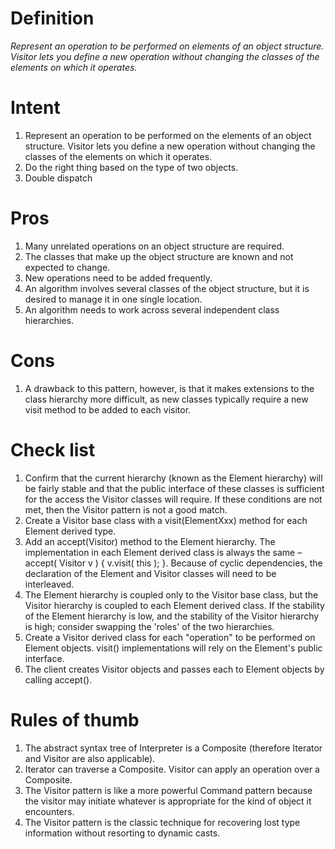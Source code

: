Definition
=
_Represent an operation to be performed on elements of an object structure. Visitor lets you define a new operation without changing the classes of the elements on which it operates._

Intent
=
1. Represent an operation to be performed on the elements of an object structure. Visitor lets you define a new operation without changing the classes of the elements on which it operates.
2. Do the right thing based on the type of two objects.
3. Double dispatch

Pros
=
1. Many unrelated operations on an object structure are required.
2. The classes that make up the object structure are known and not expected to change.
3. New operations need to be added frequently.
4. An algorithm involves several classes of the object structure, but it is desired to manage it in one single location.
5. An algorithm needs to work across several independent class hierarchies.

Cons
=
1. A drawback to this pattern, however, is that it makes extensions to the class hierarchy more difficult, as new classes typically require a new visit method to be added to each visitor.

Check list
=
1. Confirm that the current hierarchy (known as the Element hierarchy) will be fairly stable and that the public interface of these classes is sufficient for the access the Visitor classes will require. If these conditions are not met, then the Visitor pattern is not a good match.
2. Create a Visitor base class with a visit(ElementXxx) method for each Element derived type.
3. Add an accept(Visitor) method to the Element hierarchy. The implementation in each Element derived class is always the same – accept( Visitor v ) { v.visit( this ); }. Because of cyclic dependencies, the declaration of the Element and Visitor classes will need to be interleaved.
4. The Element hierarchy is coupled only to the Visitor base class, but the Visitor hierarchy is coupled to each Element derived class. If the stability of the Element hierarchy is low, and the stability of the Visitor hierarchy is high; consider swapping the 'roles' of the two hierarchies.
5. Create a Visitor derived class for each "operation" to be performed on Element objects. visit() implementations will rely on the Element's public interface.
6. The client creates Visitor objects and passes each to Element objects by calling  accept().

Rules of thumb
=
1. The abstract syntax tree of Interpreter is a Composite (therefore Iterator and Visitor are also applicable).
2. Iterator can traverse a Composite. Visitor can apply an operation over a Composite.
3. The Visitor pattern is like a more powerful Command pattern because the visitor may initiate whatever is appropriate for the kind of object it encounters.
4. The Visitor pattern is the classic technique for recovering lost type information without resorting to dynamic casts.
